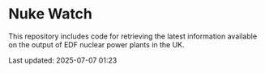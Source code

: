 # Nuke Watch

This repository includes code for retrieving the latest information available on the output of EDF nuclear power plants in the UK.

Last updated: 2025-07-07 01:23